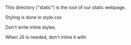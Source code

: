 This directory ("static") is the root of our static webpage.

Styling is done in style.css

Don't write inline styles.

When JS is needed, don't inline it with <script> tags but rather place the JS in the appropriate .js file that gets linked in to the html page that requires it (if there isn't a preexisting JS file already linked in, it's okay to create a new .js file with a descriptive name and link it in).
